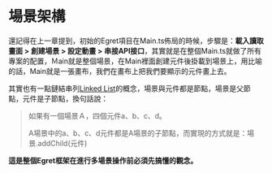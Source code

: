 # 場景架構

還記得在上一章提到，初始的Egret項目在Main.ts佈局的時候，步驟是：**載入讀取畫面 > 創建場景 > 設定動畫 > 串接API接口**，其實就是在整個Main.ts就做了所有專案的配置，Ｍain就是整個場景，在Main裡面創建元件後掛載到場景上，用比喻的話，Main就是一張畫布，我們在畫布上把我們要顯示的元件畫上去。

其實也有一點鏈結串列[Linked List](https://zh.wikipedia.org/wiki/链表)的概念，場景與元件都是節點，場景是父節點，元件是子節點，換句話說：

> 如果有一個場景Ａ，四個元件a、b、c、d。
>
> A場景中的a、b、c、d元件都是A場景的子節點，而實現的方式就是：場景.addChild(元件)

**這是整個Egret框架在進行多場景操作前必須先搞懂的觀念。**